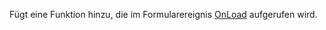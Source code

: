 Fügt eine Funktion hinzu, die im Formularereignis [OnLoad](../../events/form-onload.md) aufgerufen wird.